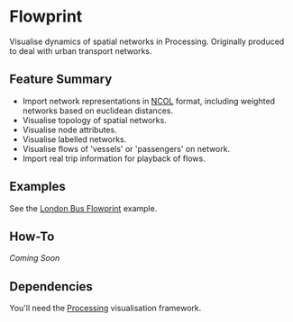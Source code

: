 Flowprint
=========

Visualise dynamics of spatial networks in Processing. Originally produced to deal with urban transport networks.

Feature Summary
---------------
* Import network representations in [NCOL][ncol] format, including weighted networks based on euclidean distances.
* Visualise topology of spatial networks.
* Visualise node attributes.
* Visualise labelled networks.
* Visualise flows of 'vessels' or 'passengers' on network.
* Import real trip information for playback of flows.

Examples
--------
See the [London Bus Flowprint][flowprint] example.


How-To
------

*Coming Soon*

Dependencies
------------

You'll need the [Processing][processing] visualisation framework.

[processing]:http://processing.org
[flowprint]:http://www.urbagram.net/v1/show/Flowprint
[ncol]:http://lgl.sourceforge.net/#FileFormat